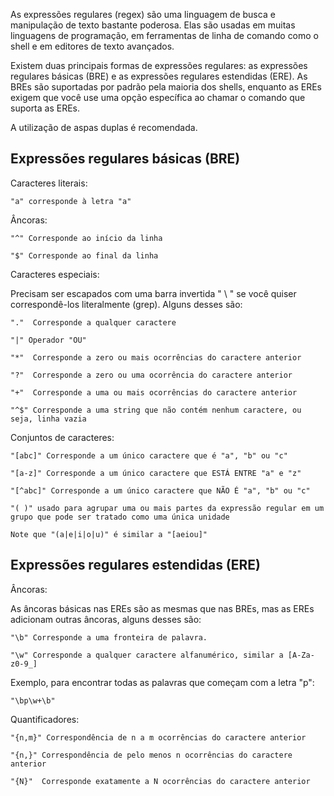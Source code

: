As expressões regulares (regex) são uma linguagem de busca e manipulação de texto bastante poderosa. Elas são usadas em muitas linguagens de programação, em ferramentas de linha de comando como o shell e em editores de texto avançados.

Existem duas principais formas de expressões regulares: as expressões regulares básicas (BRE) e as expressões regulares estendidas (ERE). As BREs são suportadas por padrão pela maioria dos shells, enquanto as EREs exigem que você use uma opção específica ao chamar o comando que suporta as EREs.

A utilização de aspas duplas é recomendada.

## Expressões regulares básicas (BRE)

Caracteres literais:

    "a" corresponde à letra "a"

Âncoras:

    "^" Corresponde ao início da linha

    "$" Corresponde ao final da linha

Caracteres especiais:

Precisam ser escapados com uma barra invertida " \ " se você quiser correspondê-los literalmente (grep). Alguns desses são:

    "."  Corresponde a qualquer caractere

    "|" Operador "OU"

    "*"  Corresponde a zero ou mais ocorrências do caractere anterior

    "?"  Corresponde a zero ou uma ocorrência do caractere anterior

    "+"  Corresponde a uma ou mais ocorrências do caractere anterior

    "^$" Corresponde a uma string que não contém nenhum caractere, ou seja, linha vazia

Conjuntos de caracteres:

    "[abc]" Corresponde a um único caractere que é "a", "b" ou "c"

    "[a-z]" Corresponde a um único caractere que ESTÁ ENTRE "a" e "z"

    "[^abc]" Corresponde a um único caractere que NÃO É "a", "b" ou "c"

    "( )" usado para agrupar uma ou mais partes da expressão regular em um grupo que pode ser tratado como uma única unidade

    Note que "(a|e|i|o|u)" é similar a "[aeiou]"

## Expressões regulares estendidas (ERE)

Âncoras:

As âncoras básicas nas EREs são as mesmas que nas BREs, mas as EREs adicionam outras âncoras, alguns desses são:

    "\b" Corresponde a uma fronteira de palavra.

    "\w" Corresponde a qualquer caractere alfanumérico, similar a [A-Za-z0-9_]

Exemplo, para encontrar todas as palavras que começam com a letra "p":

    "\bp\w+\b"

Quantificadores:

    "{n,m}" Correspondência de n a m ocorrências do caractere anterior

    "{n,}" Correspondência de pelo menos n ocorrências do caractere anterior

    "{N}"  Corresponde exatamente a N ocorrências do caractere anterior